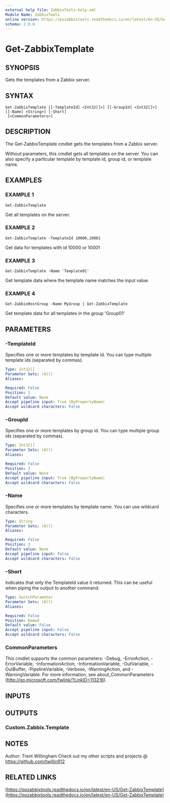 ```yaml
---
external help file: ZabbixTools-help.xml
Module Name: ZabbixTools
online version: https://pszabbixtools.readthedocs.io/en/latest/en-US/Get-ZabbixTemplate
schema: 2.0.0
---
```


# Get-ZabbixTemplate

## SYNOPSIS
Gets the templates from a Zabbix server.

## SYNTAX

```
Get-ZabbixTemplate [[-TemplateId] <Int32[]>] [[-GroupId] <Int32[]>] [[-Name] <String>] [-Short]
 [<CommonParameters>]
```

## DESCRIPTION
The Get-ZabbixTemplate cmdlet gets the templates from a Zabbix server.

Without parameters, this cmdlet gets all templates on the server.
You can also specify a particular template by template id, group id, or template name.

## EXAMPLES

### EXAMPLE 1
```
Get-ZabbixTemplate
```

Get all templates on the server.

### EXAMPLE 2
```
Get-ZabbixTemplate -TemplateId 10000,10001
```

Get data for templates with id 10000 or 10001

### EXAMPLE 3
```
Get-ZabbixTemplate -Name 'Template01'
```

Get template data where the template name matches the input value.

### EXAMPLE 4
```
Get-ZabbixHostGroup -Name MyGroup | Get-ZabbixTemplate
```

Get template data for all templates in the group 'Group01'

## PARAMETERS

### -TemplateId
Specifies one or more templates by template id.
You can type multiple template ids (separated by commas).

```yaml
Type: Int32[]
Parameter Sets: (All)
Aliases:

Required: False
Position: 1
Default value: None
Accept pipeline input: True (ByPropertyName)
Accept wildcard characters: False
```

### -GroupId
Specifies one or more templates by group id.
You can type multiple group ids (separated by commas).

```yaml
Type: Int32[]
Parameter Sets: (All)
Aliases:

Required: False
Position: 2
Default value: None
Accept pipeline input: True (ByPropertyName)
Accept wildcard characters: False
```

### -Name
Specifies one or more templates by template name.
You can use wildcard characters.

```yaml
Type: String
Parameter Sets: (All)
Aliases:

Required: False
Position: 3
Default value: None
Accept pipeline input: False
Accept wildcard characters: False
```

### -Short
Indicates that only the TemplateId value it returned.
This can be useful when piping the output to another command.

```yaml
Type: SwitchParameter
Parameter Sets: (All)
Aliases:

Required: False
Position: Named
Default value: False
Accept pipeline input: False
Accept wildcard characters: False
```

### CommonParameters
This cmdlet supports the common parameters: -Debug, -ErrorAction, -ErrorVariable, -InformationAction, -InformationVariable, -OutVariable, -OutBuffer, -PipelineVariable, -Verbose, -WarningAction, and -WarningVariable. For more information, see about_CommonParameters (http://go.microsoft.com/fwlink/?LinkID=113216).

## INPUTS

## OUTPUTS

### Custom.Zabbix.Template
## NOTES
Author: Trent Willingham
Check out my other scripts and projects @ https://github.com/twillin912

## RELATED LINKS

[https://pszabbixtools.readthedocs.io/en/latest/en-US/Get-ZabbixTemplate](https://pszabbixtools.readthedocs.io/en/latest/en-US/Get-ZabbixTemplate)

